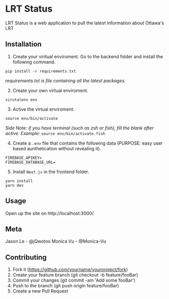 # LRT Status

LRT Status is a web application to pull the latest information about Ottawa's LRT 

## Installation

1. Create your viritual enviroment. Go to the backend folder and  install the following command.

``` pip install -r requirements.txt ```

_requirements.txt is file containing all the latest packages._


2. Create your own virtual enviroment.

``` virutalenv env ```

3. Active the virtual enviroment.

```source env/bin/activate```

_Side Note: if you have terminal (such as zsh or fish), fill the blank after active. 
Example:_ ```source env/bin/activate.fish```

4. Create a `.env` file that contains the following data (PURPOSE:  easy user based aunthetication without revealing it). 

```
FIREBASE_APIKEY=
FIREBASE_DATABASE_URL=
```

5. Install `Next.js` in the frontend folder.
```
yarn install 
yarn dev
```

## Usage
Open up the site on http://localhost:3000/

## Meta
Jason Le - @jQwotos
Monica Vu - @Monica-Vu

## Contributing 
1. Fork it (https://github.com/yourname/yourproject/fork)
2. Create your feature branch (git checkout -b feature/fooBar)
3. Commit your changes (git commit -am 'Add some fooBar')
4. Push to the branch (git push origin feature/fooBar)
5. Create a new Pull Request
